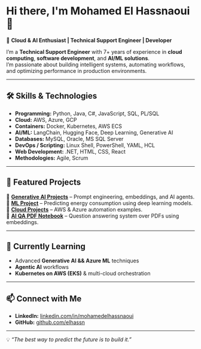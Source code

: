 # Hi there, I'm Mohamed El Hassnaoui 👋  

🚀 **Cloud & AI Enthusiast | Technical Support Engineer | Developer**  

I’m a **Technical Support Engineer** with 7+ years of experience in **cloud computing**, **software development**, and **AI/ML solutions**.  
I’m passionate about building intelligent systems, automating workflows, and optimizing performance in production environments.

---

## 🛠 Skills & Technologies

- **Programming:** Python, Java, C#, JavaScript, SQL, PL/SQL
- **Cloud:** AWS, Azure, GCP
- **Containers:** Docker, Kubernetes, AWS ECS
- **AI/ML:** LangChain, Hugging Face, Deep Learning, Generative AI
- **Databases:** MySQL, Oracle, MS SQL Server
- **DevOps / Scripting:** Linux Shell, PowerShell, YAML, HCL
- **Web Development:** .NET, HTML, CSS, React
- **Methodologies:** Agile, Scrum

---

## 📌 Featured Projects

🔹 **[Generative AI Projects](https://github.com/elhassn/Generative_AI)** – Prompt engineering, embeddings, and AI agents.  
🔹 **[ML Project](https://github.com/elhassn/ML-project)** – Predicting energy consumption using deep learning models.  
🔹 **[Cloud Projects](https://github.com/elhassn/Cloud_projects)** – AWS & Azure automation examples.  
🔹 **[AI QA PDF Notebook](https://github.com/elhassn/AI_QA_PDF_Colab_Notebook)** – Question answering system over PDFs using embeddings.

---

## 🌱 Currently Learning
- Advanced **Generative AI && Azure ML** techniques
- **Agentic AI** workflows
- **Kubernetes on AWS (EKS)** & multi-cloud orchestration

---

## 📫 Connect with Me
- **LinkedIn:** [linkedin.com/in/mohamedelhassnaoui](www.linkedin.com/in/simo-e-73a363219)
- **GitHub:** [github.com/elhassn](https://github.com/elhassn)

---

💡 *“The best way to predict the future is to build it.”*  
